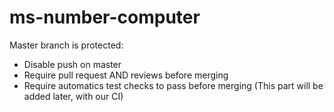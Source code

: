 # ms-number-computer

Master branch is protected:
- Disable push on master
- Require pull request AND reviews before merging
- Require automatics test checks to pass before merging (This part will be added later, with our CI)
